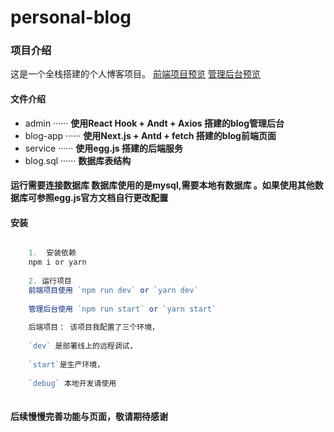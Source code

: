 # personal-blog

### 项目介绍
这是一个全栈搭建的个人博客项目。
 [前端项目预览](https://blog.happynewball.com)
 [管理后台预览](https://admin.happynewball.com)
 

#### 文件介绍
*  admin ······ **使用React Hook + Andt + Axios 搭建的blog管理后台**
*  blog-app ······ **使用Next.js + Antd + fetch 搭建的blog前端页面**
*  service ······ **使用egg.js 搭建的后端服务**
*  blog.sql ······ **数据库表结构**


#### 运行需要连接数据库 数据库使用的是mysql,需要本地有数据库 。如果使用其他数据库可参照egg.js官方文档自行更改配置

#### 安装

```javascript

	1.  安装依赖
	npm i or yarn 
	
	2. 运行项目
	前端项目使用 `npm run dev` or `yarn dev`
	
	管理后台使用 `npm run start` or `yarn start`
	
	后端项目： 该项目我配置了三个环境， 
	
	`dev` 是部署线上的远程调试，
	
	`start`是生产环境，
	
	`debug` 本地开发请使用
	
```


#### 后续慢慢完善功能与页面，敬请期待感谢







